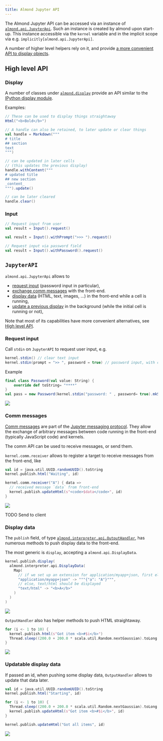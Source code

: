 ```yaml
---
title: Almond Jupyter API
---
```


The Almond Jupyter API can be accessed via an instance of [`almond.api.JupyterApi`](#jupyterapi). Such an
instance is created by almond upon start-up. This instance accessible via the `kernel` variable and in the
implicit scope via e.g. `implicitly[almond.api.JupyterApi]`.

A number of higher level helpers rely on it, and provide [a more convenient API to display objects](#display).

## High level API

### Display

A number of classes under [`almond.display`](https://github.com/almond-sh/almond/tree/master/modules/scala/jupyter-api/src/main/scala/almond/display)
provide an API similar to the
[IPython display module](https://ipython.readthedocs.io/en/7.4.0/api/generated/IPython.display.html).

Examples:
```scala
// These can be used to display things straightaway
Html("<b>Bold</b>")
```

```scala
// A handle can also be retained, to later update or clear things
val handle = Markdown("""
# title
## section
text
""")

// can be updated in later cells
// (this updates the previous display)
handle.withContent("""
# updated title
## new section
_content_
""").update()

// can be later cleared
handle.clear()
```

### Input

```scala
// Request input from user
val result = Input().request()
```

```scala
val result = Input().withPrompt(">>> ").request()
```

```scala
// Request input via password field
val result = Input().withPassword().request()
```


## `JupyterAPI`

`almond.api.JupyterApi` allows to
- [request input](#request-input) (password input in particular),
- [exchange comm messages](#comm-messages) with the front-end.
- [display data](#display-data) (HTML, text, images, …) in the front-end while a cell is running,
- [update a previous display](#updatable-display-data) in the background (while the initial cell is running or not),

Note that most of its capabilities have more convenient alternatives, see [High level API](#high-level-api).

### Request input

Call `stdin` on `JupyterAPI` to request user input, e.g.
```scala
kernel.stdin() // clear text input
kernel.stdin(prompt = ">> ", password = true) // password input, with custom prompt
```
Example
```scala
final class Password(val value: String) {
    override def toString= "****"    
}
val pass = new Password(kernel.stdin("password: " , password= true).mkString(""))
```

![](/demo/stdin.gif)

### Comm messages

[Comm messages](https://jupyter-notebook.readthedocs.io/en/5.7.2/comms.html) are part of the
[Jupyter messaging protocol](https://jupyter-client.readthedocs.io/en/5.2.3/messaging.html). They
allow the exchange of arbitrary messages between code running in the front-end (typically JavaScript code)
and kernels.

The comm API can be used to receive messages, or send them.

`kernel.comm.receiver` allows to register a target to receive messages from the front-end, like
```scala
val id = java.util.UUID.randomUUID().toString
kernel.publish.html("Waiting", id)

kernel.comm.receiver("A") { data =>
  // received message `data` from front-end
  kernel.publish.updateHtml(s"<code>$data</code>", id)
}
```

![](/demo/comm-receive.gif)

TODO Send to client

### Display data

The `publish` field, of type [`almond.interpreter.api.OutputHandler`](https://github.com/almond-sh/almond/blob/master/modules/shared/interpreter-api/src/main/scala/almond/interpreter/api/OutputHandler.scala), has numerous methods to push display data to the front-end.

The most generic is `display`, accepting a `almond.api.DisplayData`.

```scala
kernel.publish.display(
  almond.interpreter.api.DisplayData(
    Map(
      // if we set up an extension for application/myapp+json, first element should be picked
      "application/myapp+json" -> """{"a": "A"}""",
      // else, text/html should be displayed
      "text/html" -> "<b>A</b>"
    )
  )
)
```

![](/demo/display-alternative.gif)

`OutputHandler` also has helper methods to push HTML straightaway.

```scala
for (i <- 1 to 10) {
  kernel.publish.html(s"Got item <b>#$i</b>")
  Thread.sleep((200.0 + 200.0 * scala.util.Random.nextGaussian).toLong max 0L)
}
```

![](/demo/display.gif)

### Updatable display data

If passed an id, when pushing some display data, `OutputHandler` allows to update
that data later.

```scala
val id = java.util.UUID.randomUUID().toString
kernel.publish.html("Starting", id)

for (i <- 1 to 10) {
  Thread.sleep((200.0 + 200.0 * scala.util.Random.nextGaussian).toLong max 0L)
  kernel.publish.updateHtml(s"Got item <b>#$i</b>", id)
}

kernel.publish.updateHtml("Got all items", id)
```

![](/demo/updatable.gif)
